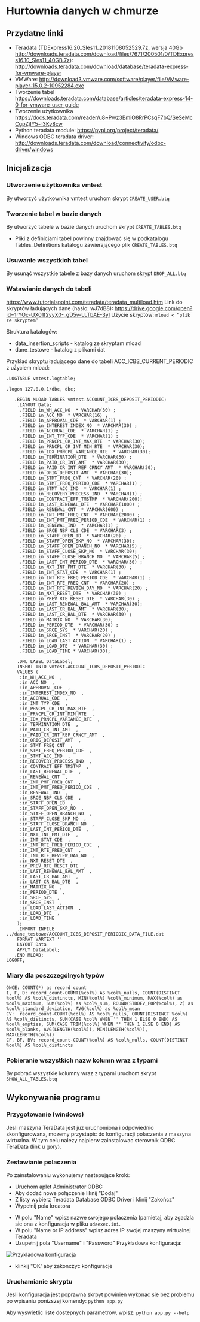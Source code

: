 # Hurtownia danych w chmurze
## Przydatne linki
- Teradata (TDExpress16.20_Sles11_20181108052529.7z,
wersja 40Gb http://downloads.teradata.com/download/files/7671/200501/0/TDExpress16.10_Sles11_40GB.7z):
http://downloads.teradata.com/download/database/teradata-express-for-vmware-player
- VMWare:
http://download3.vmware.com/software/player/file/VMware-player-15.0.2-10952284.exe
- Tworzenie tabel
https://downloads.teradata.com/database/articles/teradata-express-14-0-for-vmware-user-guide
- Tworzenie użytkownika
https://docs.teradata.com/reader/u8~Pwz3BmiO8RrPCsqF7bQ/SeSeMcCgpZjIY5~i3Ky8cw
- Python teradata module: https://pypi.org/project/teradata/
- Windows ODBC teradata driver: http://downloads.teradata.com/download/connectivity/odbc-driver/windows

## Inicjalizacja
### Utworzenie użytkownika vmtest
By utworzyć użytkownika vmtest uruchom skrypt ```CREATE_USER.btq```

### Tworzenie tabel w bazie danych
By utworzyć tabele w bazie danych uruchom skrypt ```CREATE_TABLES.btq```
- Pliki z definicjami tabel powinny znajdować się w podkatalogu Tables_Definitions katalogu zawierającego plik ```CREATE_TABLES.btq```

### Usuwanie wszystkich tabel
By usunąć wszystkie tabele z bazy danych uruchom skrypt ```DROP_ALL.btq``` 

### Wstawianie danych do tabeli
https://www.tutorialspoint.com/teradata/teradata_multiload.htm
Link do skryptów ładujących dane (hasło: wJ7dB8):
https://drive.google.com/open?id=1rYOc-UX01f2yyX0-_gD5v-LLTbAE-3yI
Użycie skryptów: ```mload < “plik ze skryptem”```

Struktura katalogów:
- data_insertion_scripts - katalog ze skryptam mload
- dane_testowe - katalog z plikami dat

Przykład skryptu ładującego dane do tabeli ACC_ICBS_CURRENT_PERIODIC z użyciem mload:
```
.LOGTABLE vmtest.logtable;

.logon 127.0.0.1/dbc, dbc;

   .BEGIN MLOAD TABLES vmtest.ACCOUNT_ICBS_DEPOSIT_PERIODIC;
  	.LAYOUT Data;  
   	 .FIELD in_WH_ACC_NO  * VARCHAR(30) ;
   	 .FIELD in_ACC_NO  * VARCHAR(16) ;
   	 .FIELD in_APPROVAL_CDE  * VARCHAR(1) ;
   	 .FIELD in_INTEREST_INDEX_NO  * VARCHAR(30) ;
   	 .FIELD in_ACCRUAL_CDE  * VARCHAR(1) ;
   	 .FIELD in_INT_TYP_CDE  * VARCHAR(1) ;
   	 .FIELD in_PRNCPL_CR_INT_MAX_RTE  * VARCHAR(30);
   	 .FIELD in_PRNCPL_CR_INT_MIN_RTE  * VARCHAR(30);
   	 .FIELD in_IDX_PRNCPL_VARIANCE_RTE  * VARCHAR(30);
   	 .FIELD in_TERMINATION_DTE  * VARCHAR(30) ;
   	 .FIELD in_PAID_CR_INT_AMT  * VARCHAR(30);
   	 .FIELD in_PAID_CR_INT_REF_CRNCY_AMT  * VARCHAR(30);
   	 .FIELD in_ORIG_DEPOSIT_AMT  * VARCHAR(30);
   	 .FIELD in_STMT_FREQ_CNT  * VARCHAR(20) ;
   	 .FIELD in_STMT_FREQ_PERIOD_CDE  * VARCHAR(1) ;
   	 .FIELD in_STMT_ACC_IND  * VARCHAR(1) ;
   	 .FIELD in_RECOVERY_PROCESS_IND  * VARCHAR(1) ;
   	 .FIELD in_CONTRACT_EFF_TMSTMP  * VARCHAR(200);
   	 .FIELD in_LAST_RENEWAL_DTE  * VARCHAR(1000) ;
   	 .FIELD in_RENEWAL_CNT  * VARCHAR(600) ;
   	 .FIELD in_INT_PMT_FREQ_CNT  * VARCHAR(2000) ;
   	 .FIELD in_INT_PMT_FREQ_PERIOD_CDE  * VARCHAR(1) ;
   	 .FIELD in_RENEWAL_IND  * VARCHAR(1) ;
   	 .FIELD in_SRCE_NBP_CLS_CDE  * VARCHAR(3) ;
   	 .FIELD in_STAFF_OPEN_ID  * VARCHAR(20) ;
   	 .FIELD in_STAFF_OPEN_SKP_NO  * VARCHAR(30);
   	 .FIELD in_STAFF_OPEN_BRANCH_NO  * VARCHAR(5) ;
   	 .FIELD in_STAFF_CLOSE_SKP_NO  * VARCHAR(30);
   	 .FIELD in_STAFF_CLOSE_BRANCH_NO  * VARCHAR(5) ;
   	 .FIELD in_LAST_INT_PERIOD_DTE  * VARCHAR(30) ;
   	 .FIELD in_NXT_INT_PMT_DTE  * VARCHAR(30) ;
   	 .FIELD in_INT_STAT_CDE  * VARCHAR(1) ;
   	 .FIELD in_INT_RTE_FREQ_PERIOD_CDE  * VARCHAR(1) ;
   	 .FIELD in_INT_RTE_FREQ_CNT  * VARCHAR(20) ;
   	 .FIELD in_INT_RTE_REVIEW_DAY_NO  * VARCHAR(20) ;
   	 .FIELD in_NXT_RESET_DTE  * VARCHAR(30) ;
   	 .FIELD in_PREV_RTE_RESET_DTE  * VARCHAR(30) ;
   	 .FIELD in_LAST_RENEWAL_BAL_AMT  * VARCHAR(30);
   	 .FIELD in_LAST_CR_BAL_AMT  * VARCHAR(30);
   	 .FIELD in_LAST_CR_BAL_DTE  * VARCHAR(30) ;
   	 .FIELD in_MATRIX_NO  * VARCHAR(30);
   	 .FIELD in_PERIOD_DTE  * VARCHAR(30) ;
   	 .FIELD in_SRCE_SYS  * VARCHAR(20) ;
   	 .FIELD in_SRCE_INST  * VARCHAR(20) ;
   	 .FIELD in_LOAD_LAST_ACTION  * VARCHAR(1) ;
   	 .FIELD in_LOAD_DTE  * VARCHAR(30) ;
   	 .FIELD in_LOAD_TIME * VARCHAR(30);

  	.DML LABEL DataLabel;
  	INSERT INTO vmtest.ACCOUNT_ICBS_DEPOSIT_PERIODIC
  	VALUES (
   	 :in_WH_ACC_NO  ,
   	 :in_ACC_NO  ,
   	 :in_APPROVAL_CDE  ,
   	 :in_INTEREST_INDEX_NO  ,
   	 :in_ACCRUAL_CDE  ,
   	 :in_INT_TYP_CDE  ,
   	 :in_PRNCPL_CR_INT_MAX_RTE  ,
   	 :in_PRNCPL_CR_INT_MIN_RTE  ,
   	 :in_IDX_PRNCPL_VARIANCE_RTE  ,
   	 :in_TERMINATION_DTE  ,
   	 :in_PAID_CR_INT_AMT  ,
   	 :in_PAID_CR_INT_REF_CRNCY_AMT  ,
   	 :in_ORIG_DEPOSIT_AMT  ,
   	 :in_STMT_FREQ_CNT  ,
   	 :in_STMT_FREQ_PERIOD_CDE  ,
   	 :in_STMT_ACC_IND  ,
   	 :in_RECOVERY_PROCESS_IND  ,
   	 :in_CONTRACT_EFF_TMSTMP  ,
   	 :in_LAST_RENEWAL_DTE  ,
   	 :in_RENEWAL_CNT  ,
   	 :in_INT_PMT_FREQ_CNT  ,
   	 :in_INT_PMT_FREQ_PERIOD_CDE  ,
   	 :in_RENEWAL_IND  ,
   	 :in_SRCE_NBP_CLS_CDE  ,
   	 :in_STAFF_OPEN_ID  ,
   	 :in_STAFF_OPEN_SKP_NO  ,
   	 :in_STAFF_OPEN_BRANCH_NO  ,
   	 :in_STAFF_CLOSE_SKP_NO  ,
   	 :in_STAFF_CLOSE_BRANCH_NO  ,
   	 :in_LAST_INT_PERIOD_DTE  ,
   	 :in_NXT_INT_PMT_DTE  ,
   	 :in_INT_STAT_CDE  ,
   	 :in_INT_RTE_FREQ_PERIOD_CDE  ,
   	 :in_INT_RTE_FREQ_CNT  ,
   	 :in_INT_RTE_REVIEW_DAY_NO  ,
   	 :in_NXT_RESET_DTE  ,
   	 :in_PREV_RTE_RESET_DTE  ,
   	 :in_LAST_RENEWAL_BAL_AMT  ,
   	 :in_LAST_CR_BAL_AMT  ,
   	 :in_LAST_CR_BAL_DTE  ,
   	 :in_MATRIX_NO  ,
   	 :in_PERIOD_DTE  ,
   	 :in_SRCE_SYS  ,
   	 :in_SRCE_INST  ,
   	 :in_LOAD_LAST_ACTION  ,
   	 :in_LOAD_DTE  ,
   	 :in_LOAD_TIME
  	);
  	.IMPORT INFILE ../dane_testowe/ACCOUNT_ICBS_DEPOSIT_PERIODIC_DATA_FILE.dat
  	FORMAT VARTEXT ''
  	LAYOUT Data
  	APPLY DataLabel;  
   .END MLOAD;  
LOGOFF;
```

### Miary dla poszczególnych typów
```
ONCE: COUNT(*) as record_count
I, F, D: record_count-COUNT(%col%) AS %col%_nulls, COUNT(DISTINCT %col%) AS %col%_distincts, MIN(%col%) %col%_minimum, MAX(%col%) as %col%_maximum, SUM(%col%) as %col%_sum, ROUND(STDDEV_POP(%col%), 2) as %col%_standard_deviation, AVG(%col%) as %col%_mean
CV:  record_count-COUNT(%col%) AS %col%_nulls, COUNT(DISTINCT %col%) AS %col%_distincts, SUM(CASE %col% WHEN '' THEN 1 ELSE 0 END) AS %col%_empties, SUM(CASE TRIM(%col%) WHEN '' THEN 1 ELSE 0 END) AS %col%_blanks, AVG(LENGTH(%col%)), MIN(LENGTH(%col%)), MAX(LENGTH(%col%))
CF, BF, BV: record_count-COUNT(%col%) AS %col%_nulls, COUNT(DISTINCT %col%) AS %col%_distincts
```

### Pobieranie wszystkich nazw kolumn wraz z typami
By pobrać wszystkie kolumny wraz z typami uruchom skrypt ```SHOW_ALL_TABLES.btq```

## Wykonywanie programu
### Przygotowanie (windows)
Jesli maszyna TeraData jest juz uruchomiona i odpowiednio skonfigurowana, mozemy przystapic do konfiguracji polaczenia z maszyna wirtualna.
W tym celu nalezy najpierw zainstalowac sterownik ODBC TeraData (link u gory).

### Zestawianie polaczenia
Po zainstalowaniu wykonujemy nastepujące kroki:
- Uruchom aplet Administrator ODBC
- Aby dodać nowe połączenie liknij "Dodaj"
- Z listy wybierz Teradata Database ODBC Driver i klinij "Zakończ"
- Wypełnij pola kreatora
* W polu "Name" wpisz nazwe swojego polaczenia (pamietaj, aby zgadzla sie ona z konfiguracja w pliku `udaexec.ini`.
* W polu "Name or IP address" wpisz adres IP swojej maszyny wirtualnej Teradata
* Uzupełnij pola "Username" i "Password"
Przykładowa konfiguracja:

![Przykladowa konfiguracja](konfiguracja.PNG)

- klinkij "OK' aby zakonczyc konfiguracje

### Uruchamianie skryptu
Jesli konfiguracja jest poprawna skrpyt powinien wykonac sie bez problemu po wpisaniu ponizszej komendy:
```python app.py```

Aby wyswietlic liste dostepnych parametrow, wpisz:
```python app.py --help```